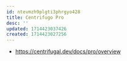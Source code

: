 ```yaml
---
id: ntevmzh9plgti3phrgyo428
title: Centrifugo Pro
desc: ''
updated: 1714423037426
created: 1714423027256
---
```


- https://centrifugal.dev/docs/pro/overview